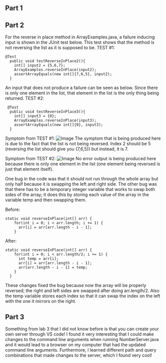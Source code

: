 ## Part 1


## Part 2
For the reverse in place method in ArrayExamples.java, a failure inducing input is shown in the JUnit test below. This test shows that the method is not reversing the list as it is supposed to be.
TEST #1:
```
@Test
  public void testReverseInPlace2(){
    int[] input2 = {5,6,7};
    ArrayExamples.reverseInPlace(input2);
    assertArrayEquals(new int[]{7,6,5}, input2);
  }
 ```
An input that does not produce a failure can be seen as below. Since there is only one element in the list, that element in the list is the only thing being returned. 
 TEST #2:
```
 @Test 
  public void testReverseInPlace3(){
    int[] input3 = {0};
    ArrayExamples.reverseInPlace(input3);
    assertArrayEquals(new int[]{0}, input3);
  }
 ```
Symptom from TEST #1:
![Image](lab2-ss1)
The symptom that is being produced here is due to the fact that the list is not being reversed. Index 2 should be 5 (reversing the list should give you {7,6,5}) but instead, it is 7.

Symptom from TEST #2:
![Image](lab2-ss2)
No error output is being produced here because there is only one element in the list (one element being reversed is just that element itself).

One bug in the code was that it should not run through the whole array but only half because it is swapping the left and right side. The other bug was that there has to be a temporary integer variable that works to swap both sides of the array; it does this by storing each value of the array in the variable temp and then swapping them.

Before:
```
static void reverseInPlace(int[] arr) {
    for(int i = 0; i < arr.length; i += 1) {
      arr[i] = arr[arr.length - i - 1];
    }
```
After: 
```
static void reverseInPlace(int[] arr) {
    for(int i = 0; i < arr.length/2; i += 1) {
      int temp = arr[i];
      arr[i] = arr[arr.length - i - 1];
      arr[arr.length - i - 1] = temp;
    }
  }
 ```
These changes fixed the bug because now the array will be properly reversed; the right and left sides are swapped after doing arr.length/2. Also the temp variable stores each index so that it can swap the index on the left with the one it mirrors on the right.


## Part 3
Something from lab 3 that I did not know before is that you can create your own server through VS code! I found it very interesting that I could make changes to the command line arguments when running NumberServer.java and it would lead to a browser on my computer that had the updated command line arguments. Furthermore, I learned different path and query combinations that made changes to the server, which I found very cool!
